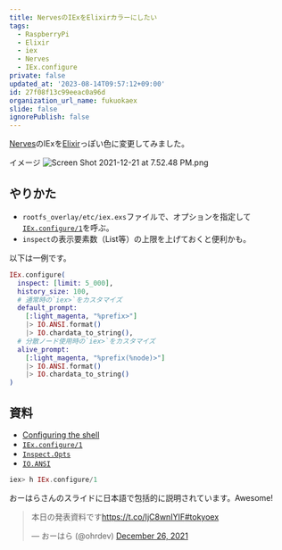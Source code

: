 ```yaml
---
title: NervesのIExをElixirカラーにしたい
tags:
  - RaspberryPi
  - Elixir
  - iex
  - Nerves
  - IEx.configure
private: false
updated_at: '2023-08-14T09:57:12+09:00'
id: 27f08f13c99eeac0a96d
organization_url_name: fukuokaex
slide: false
ignorePublish: false
---
```

[Nerves]のIExを[Elixir]っぽい色に変更してみました。

イメージ
![Screen Shot 2021-12-21 at 7.52.48 PM.png](https://qiita-image-store.s3.ap-northeast-1.amazonaws.com/0/82804/7b9222d2-0a61-ca40-2b4c-c703194d81a7.png)

[elixir]: https://elixir-lang.org/docs.html
[nerves]: https://hexdocs.pm/nerves/getting-started.html

## やりかた

- `rootfs_overlay/etc/iex.exs`ファイルで、オプションを指定して[`IEx.configure/1`]を呼ぶ。
- `inspect`の表示要素数（List等）の上限を上げておくと便利かも。

以下は一例です。

```elixir:rootfs_overlay/etc/iex.exs
IEx.configure(
  inspect: [limit: 5_000],
  history_size: 100,
  # 通常時の`iex>`をカスタマイズ
  default_prompt:
    [:light_magenta, "%prefix>"]
    |> IO.ANSI.format()
    |> IO.chardata_to_string(),
  # 分散ノード使用時の`iex>`をカスタマイズ
  alive_prompt:
    [:light_magenta, "%prefix(%node)>"]
    |> IO.ANSI.format()
    |> IO.chardata_to_string()
)
```

## 資料

- [Configuring the shell]
- [`IEx.configure/1`]
- [`Inspect.Opts`]
- [`IO.ANSI`]

```elixir
iex> h IEx.configure/1
```

おーはらさんのスライドに日本語で包括的に説明されています。Awesome!

<blockquote class="twitter-tweet"><p lang="ja" dir="ltr">本日の発表資料です<a href="https://t.co/IjC8wnIYIF">https://t.co/IjC8wnIYIF</a><a href="https://twitter.com/hashtag/tokyoex?src=hash&amp;ref_src=twsrc%5Etfw">#tokyoex</a></p>&mdash; おーはら (@ohrdev) <a href="https://twitter.com/ohrdev/status/1474968395087237121?ref_src=twsrc%5Etfw">December 26, 2021</a></blockquote> <script async src="https://platform.twitter.com/widgets.js" charset="utf-8"></script>

<!-- Links -->

[`.iex.exs`]: https://hexdocs.pm/iex/IEx.html#module-the-iex-exs-file
[`io.ansi`]: https://hexdocs.pm/elixir/IO.ANSI.html
[`iex.configure/1`]: https://hexdocs.pm/iex/IEx.html#configure/1
[`inspect.opts`]: https://hexdocs.pm/elixir/Inspect.Opts.html
[configuring the shell]: https://hexdocs.pm/iex/IEx.html#module-configuring-the-shell
